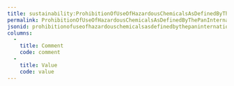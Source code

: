 ```yaml
---
title: sustainability:ProhibitionOfUseOfHazardousChemicalsAsDefinedByThePanInternationalListOfHighlyHazardousPesticides
permalink: ProhibitionOfUseOfHazardousChemicalsAsDefinedByThePanInternationalListOfHighlyHazardousPesticides.html
jsonid: prohibitionofuseofhazardouschemicalsasdefinedbythepaninternationallistofhighlyhazardouspesticides
columns:
  - 
    title: Comment
    code: comment
  - 
    title: Value
    code: value
---
```

